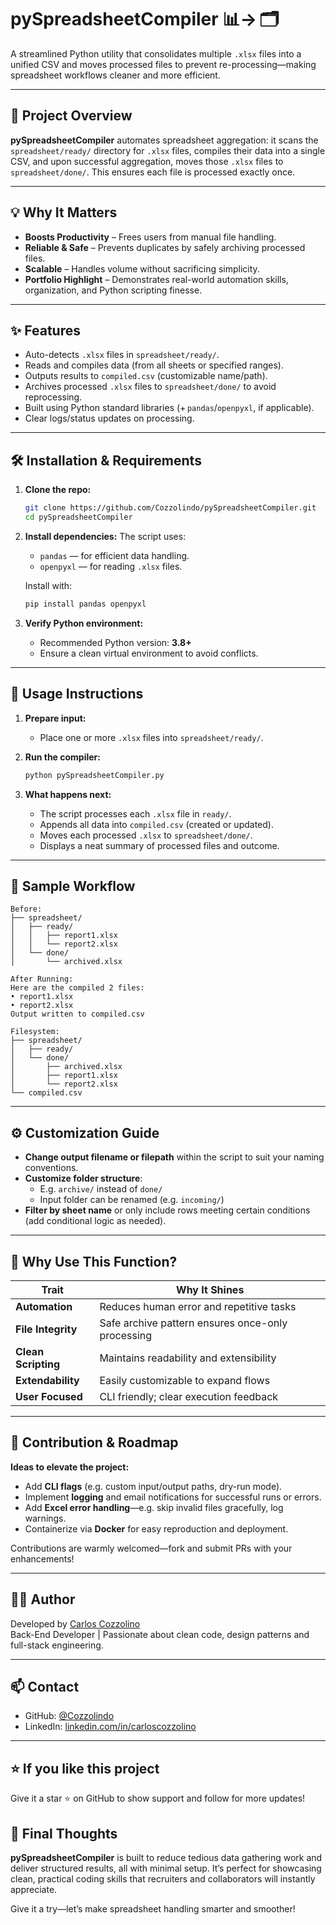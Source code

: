 # pySpreadsheetCompiler 📊→ 🗂️

A streamlined Python utility that consolidates multiple `.xlsx` files into a unified CSV and moves processed files to prevent re-processing—making spreadsheet workflows cleaner and more efficient.

---

## 🚀 Project Overview

**pySpreadsheetCompiler** automates spreadsheet aggregation: it scans the `spreadsheet/ready/` directory for `.xlsx` files, compiles their data into a single CSV, and upon successful aggregation, moves those `.xlsx` files to `spreadsheet/done/`. This ensures each file is processed exactly once.

---

## 💡 Why It Matters

- **Boosts Productivity** – Frees users from manual file handling.
- **Reliable & Safe** – Prevents duplicates by safely archiving processed files.
- **Scalable** – Handles volume without sacrificing simplicity.
- **Portfolio Highlight** – Demonstrates real-world automation skills, organization, and Python scripting finesse.

---

## ✨ Features

- Auto-detects `.xlsx` files in `spreadsheet/ready/`.
- Reads and compiles data (from all sheets or specified ranges).
- Outputs results to `compiled.csv` (customizable name/path).
- Archives processed `.xlsx` files to `spreadsheet/done/` to avoid reprocessing.
- Built using Python standard libraries (+ `pandas`/`openpyxl`, if applicable).
- Clear logs/status updates on processing.

---

## 🛠 Installation & Requirements

1. **Clone the repo:**
   ```bash
   git clone https://github.com/Cozzolindo/pySpreadsheetCompiler.git
   cd pySpreadsheetCompiler
   ```

2. **Install dependencies:**
   The script uses:
   - `pandas` — for efficient data handling.
   - `openpyxl` — for reading `.xlsx` files.

   Install with:
   ```bash
   pip install pandas openpyxl
   ```

3. **Verify Python environment:**
   - Recommended Python version: **3.8+**
   - Ensure a clean virtual environment to avoid conflicts.

---

## 📌 Usage Instructions

1. **Prepare input:**
   - Place one or more `.xlsx` files into `spreadsheet/ready/`.

2. **Run the compiler:**
   ```bash
   python pySpreadsheetCompiler.py
   ```

3. **What happens next:**
   - The script processes each `.xlsx` file in `ready/`.
   - Appends all data into `compiled.csv` (created or updated).
   - Moves each processed `.xlsx` to `spreadsheet/done/`.
   - Displays a neat summary of processed files and outcome.

---

## 📂 Sample Workflow

```
Before:
├── spreadsheet/
│   ├── ready/
│   │   ├── report1.xlsx
│   │   └── report2.xlsx
│   └── done/
│       └── archived.xlsx

After Running:
Here are the compiled 2 files:
• report1.xlsx
• report2.xlsx
Output written to compiled.csv

Filesystem:
├── spreadsheet/
│   ├── ready/
│   └── done/
│       ├── archived.xlsx
│       ├── report1.xlsx
│       └── report2.xlsx
└── compiled.csv
```

---

## ⚙️ Customization Guide

- **Change output filename or filepath** within the script to suit your naming conventions.
- **Customize folder structure**:
  - E.g. `archive/` instead of `done/`
  - Input folder can be renamed (e.g. `incoming/`)
- **Filter by sheet name** or only include rows meeting certain conditions (add conditional logic as needed).

---

## 🌟 Why Use This Function?

| Trait               | Why It Shines             |
|--------------------|------------------------------------------|
| **Automation**     | Reduces human error and repetitive tasks |
| **File Integrity** | Safe archive pattern ensures once-only processing |
| **Clean Scripting**| Maintains readability and extensibility |
| **Extendability**  | Easily customizable to expand flows      |
| **User Focused**   | CLI friendly; clear execution feedback   |

---

## 🤝 Contribution & Roadmap

**Ideas to elevate the project:**
- Add **CLI flags** (e.g. custom input/output paths, dry-run mode).
- Implement **logging** and email notifications for successful runs or errors.
- Add **Excel error handling**—e.g. skip invalid files gracefully, log warnings.
- Containerize via **Docker** for easy reproduction and deployment.

Contributions are warmly welcomed—fork and submit PRs with your enhancements!

---

## 🧑‍💻 Author

Developed by [Carlos Cozzolino](https://github.com/Cozzolindo)  
Back-End Developer | Passionate about clean code, design patterns and full-stack engineering.

---

## 📫 Contact

- GitHub: [@Cozzolindo](https://github.com/Cozzolindo)
- LinkedIn: [linkedin.com/in/carloscozzolino](https://linkedin.com/in/carloscozzolino)

---

## ⭐️ If you like this project

Give it a star ⭐ on GitHub to show support and follow for more updates!

## 🏁 Final Thoughts

**pySpreadsheetCompiler** is built to reduce tedious data gathering work and deliver structured results, all with minimal setup. It’s perfect for showcasing clean, practical coding skills that recruiters and collaborators will instantly appreciate.

Give it a try—let’s make spreadsheet handling smarter and smoother!
